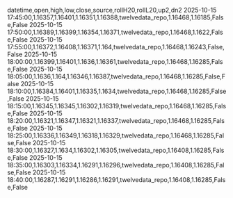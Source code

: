 datetime,open,high,low,close,source,rollH20,rollL20,up2,dn2
2025-10-15 17:45:00,1.16357,1.16401,1.16351,1.16388,twelvedata_repo,1.16468,1.16185,False,False
2025-10-15 17:50:00,1.16389,1.16399,1.16354,1.16371,twelvedata_repo,1.16468,1.1622,False,False
2025-10-15 17:55:00,1.16372,1.16408,1.16371,1.164,twelvedata_repo,1.16468,1.16243,False,False
2025-10-15 18:00:00,1.16399,1.16401,1.1636,1.16361,twelvedata_repo,1.16468,1.16285,False,False
2025-10-15 18:05:00,1.1636,1.164,1.16346,1.16387,twelvedata_repo,1.16468,1.16285,False,False
2025-10-15 18:10:00,1.16384,1.16401,1.16335,1.1634,twelvedata_repo,1.16468,1.16285,False,False
2025-10-15 18:15:00,1.16345,1.16345,1.16302,1.16319,twelvedata_repo,1.16468,1.16285,False,False
2025-10-15 18:20:00,1.16321,1.16347,1.16321,1.16337,twelvedata_repo,1.16468,1.16285,False,False
2025-10-15 18:25:00,1.16336,1.16349,1.16318,1.16329,twelvedata_repo,1.16468,1.16285,False,False
2025-10-15 18:30:00,1.16327,1.1634,1.16302,1.16305,twelvedata_repo,1.16408,1.16285,False,False
2025-10-15 18:35:00,1.16303,1.16334,1.16291,1.16296,twelvedata_repo,1.16408,1.16285,False,False
2025-10-15 18:40:00,1.16287,1.16291,1.16286,1.16291,twelvedata_repo,1.16408,1.16285,False,False

